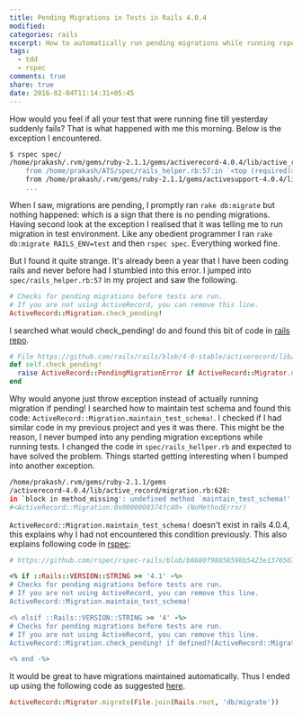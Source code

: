 ```yaml
---
title: Pending Migrations in Tests in Rails 4.0.4
modified:
categories: rails
excerpt: How to automatically run pending migrations while running rspec in all versions of rails
tags:
  - tdd
  - rspec
comments: true
share: true
date: 2016-02-04T11:14:31+05:45
---
```


How would you feel if all your test that were running fine till yesterday suddenly fails? That is what happened with me this morning. Below is the exception I encountered.

```bash
$ rspec spec/
/home/prakash/.rvm/gems/ruby-2.1.1/gems/activerecord-4.0.4/lib/active_record/migration.rb:383:in `check_pending!': Migrations are pending; run 'bin/rake db:migrate RAILS_ENV=test' to resolve this issue. (ActiveRecord::PendingMigrationError)
	from /home/prakash/ATS/spec/rails_helper.rb:57:in `<top (required)>'
	from /home/prakash/.rvm/gems/ruby-2.1.1/gems/activesupport-4.0.4/lib/active_support/dependencies.rb:229:in `require'
	...
```

When I saw, migrations are pending, I promptly ran `rake db:migrate` but nothing happened: which is a sign that there is no pending migrations. Having second look at the exception I realised that it was telling me to run migration in test environment. Like any obedient programmer I ran `rake db:migrate RAILS_ENV=test` and then `rspec spec`. Everything worked fine.

But I found it quite strange. It's already been a year that I have been coding rails and never before had I stumbled into this error. I jumped into `spec/rails_helper.rb:57` in my project and saw the following.

```ruby
# Checks for pending migrations before tests are run.
# If you are not using ActiveRecord, you can remove this line.
ActiveRecord::Migration.check_pending!
```

I searched what would check_pending! do and found this bit of code in [rails repo](rails-active-record-404).

```ruby
# File https://github.com/rails/rails/blob/4-0-stable/activerecord/lib/active_record/migration.rb, line 382
def self.check_pending!
  raise ActiveRecord::PendingMigrationError if ActiveRecord::Migrator.needs_migration?
end
```

Why would anyone just throw exception instead of actually running migration if pending! I searched how to maintain test schema and found this code: `ActiveRecord::Migration.maintain_test_schema!`. I checked if I had similar code in my previous project and yes it was there. This might be the reason, I never bumped into any pending migration exceptions while running tests. I changed the code in `spec/rails_hellper.rb` and expected to have solved the problem. Things started getting interesting when I bumped into another exception.

```bash
/home/prakash/.rvm/gems/ruby-2.1.1/gems
/activerecord-4.0.4/lib/active_record/migration.rb:628:
in `block in method_missing': undefined method `maintain_test_schema!' for
#<ActiveRecord::Migration:0x0000000374fc40> (NoMethodError)
```

`ActiveRecord::Migration.maintain_test_schema!` doesn't exist in rails 4.0.4, this explains why I had not encountered this condition previously. This also explains following code in [rspec](rspec-spec-helper.rb.tt):

```ruby
# https://github.com/rspec/rspec-rails/blob/b8680f98858598b5423e13765676773fe587288b/lib/generators/rspec/install/templates/spec/spec_helper.rb.tt, line 15

<% if ::Rails::VERSION::STRING >= '4.1' -%>
# Checks for pending migrations before tests are run.
# If you are not using ActiveRecord, you can remove this line.
ActiveRecord::Migration.maintain_test_schema!

<% elsif ::Rails::VERSION::STRING >= '4' -%>
# Checks for pending migrations before tests are run.
# If you are not using ActiveRecord, you can remove this line.
ActiveRecord::Migration.check_pending! if defined?(ActiveRecord::Migration)

<% end -%>
```

It would be great to have migrations maintained automatically. Thus I ended up using the following code as suggested [here](stack-overflow-migration-404).

```ruby
ActiveRecord::Migrator.migrate(File.join(Rails.root, 'db/migrate'))
```

[rspec-spec-helper.rb.tt]: https://github.com/rspec/rspec-rails/blob/b8680f98858598b5423e13765676773fe587288b/lib/generators/rspec/install/templates/spec/spec_helper.rb.tt
[rails-active-record-404]: https://github.com/rails/rails/blob/4-0-stable/activerecord/lib/active_record/migration.rb
[stack-overflow-migration-404]: http://stackoverflow.com/a/22321132/4096120